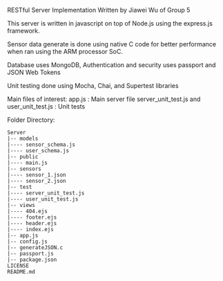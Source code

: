 RESTful Server Implementation
Written by Jiawei Wu of Group 5 

This server is written in javascript on top of Node.js
using the express.js framework.

Sensor data generate is done using native C code 
for better performance when ran using the 
ARM processor SoC. 

Database uses MongoDB, Authentication and security uses passport and 
JSON Web Tokens

Unit testing done using Mocha, Chai, and Supertest libraries

Main files of interest:
app.js : Main server file
server_unit_test.js and user_unit_test.js : Unit tests

Folder Directory:
```
Server
|-- models
|---- sensor_schema.js
|---- user_schema.js
|-- public
|---- main.js
|-- sensors
|---- sensor_1.json
|---- sensor_2.json
|-- test
|---- server_unit_test.js
|---- user_unit_test.js
|-- views
|---- 404.ejs
|---- footer.ejs
|---- header.ejs
|---- index.ejs
|-- app.js
|-- config.js
|-- generateJSON.c
|-- passport.js
|-- package.json
LICENSE
README.md
```
